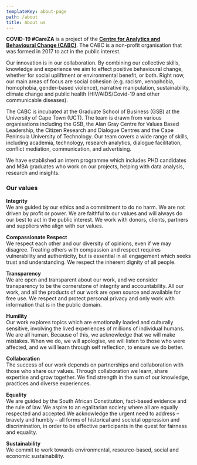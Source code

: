 ```yaml
---
templateKey: about-page
path: /about
title: About us
---
```

**COVID-19 #CareZA** is a project of the **[Centre for Analytics and Behavioural Change (CABC)](https://www.cabc.org.za/)**. The CABC is a non-profit organisation that was formed in 2017 to act in the public interest.

Our innovation is in our collaboration. By combining our collective skills, knowledge and experience we aim to effect positive behavioural change, whether for social upliftment or environmental benefit, or both. Right now, our main areas of focus are social cohesion (e.g. racism, xenophobia, homophobia, gender-based violence), narrative manipulation, sustainability, climate change and public health (HIV/AIDS/Covid-19 and other communicable diseases).

The CABC is incubated at the Graduate School of Business (GSB) at the University of Cape Town (UCT). The team is drawn from various organisations including the GSB, the Alan Gray Centre for Values Based Leadership, the Citizen Research and Dialogue Centres and the Cape Peninsula University of Technology. Our team covers a wide range of skills, including academia, technology, research analytics, dialogue facilitation, conflict mediation, communication, and advertising.

We have established an intern programme which includes PHD candidates and MBA graduates who work on our projects, helping with data analysis, research and insights.

### **Our values**

**Integrity**\
We are guided by our ethics and a commitment to do no harm. We are not driven by profit or power. We are faithful to our values and will always do our best to act in the public interest. We work with donors, clients, partners and suppliers who align with our values.

**Compassionate Respect**\
We respect each other and our diversity of opinions, even if we may disagree. Treating others with compassion and respect requires vulnerability and authenticity, but is essential in all engagement which seeks trust and understanding. We respect the inherent dignity of all people.

**Transparency**\
We are open and transparent about our work, and we consider transparency to be the cornerstone of integrity and accountability. All our work, and all the products of our work are open source and available for free use. We respect and protect personal privacy and only work with information that is in the public domain.

**Humility**\
Our work explores topics which are emotionally loaded and culturally sensitive, involving the lived experiences of millions of individual humans. We are all human. Because of this, we acknowledge that we will make mistakes. When we do, we will apologise, we will listen to those who were affected, and we will learn through self reflection, to ensure we do better.

**Collaboration**\
The success of our work depends on partnerships and collaboration with those who share our values. Through collaboration we learn, share expertise and grow together. We find strength in the sum of our knowledge, practices and diverse experiences.

**Equality**\
We are guided by the South African Constitution, fact-based evidence and the rule of law. We aspire to an egalitarian society where all are equally respected and accepted.We acknowledge the urgent need to address – bravely and humbly – all forms of historical and societal oppression and discrimination, in order to be effective participants in the quest for fairness and equality.

**Sustainability**\
We commit to work towards environmental, resource-based, social and economic sustainability.